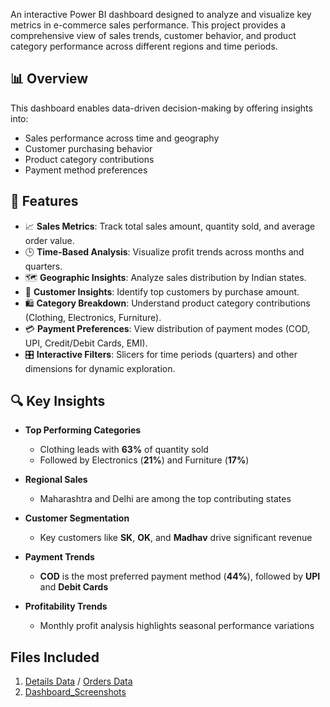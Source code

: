 An interactive Power BI dashboard designed to analyze and visualize key metrics in e-commerce sales performance. This project provides a comprehensive view of sales trends, customer behavior, and product category performance across different regions and time periods.

## 📊 Overview

This dashboard enables data-driven decision-making by offering insights into:

- Sales performance across time and geography
- Customer purchasing behavior
- Product category contributions
- Payment method preferences

## 🚀 Features

- 📈 **Sales Metrics**: Track total sales amount, quantity sold, and average order value.
- 🕒 **Time-Based Analysis**: Visualize profit trends across months and quarters.
- 🗺️ **Geographic Insights**: Analyze sales distribution by Indian states.
- 👥 **Customer Insights**: Identify top customers by purchase amount.
- 🛍️ **Category Breakdown**: Understand product category contributions (Clothing, Electronics, Furniture).
- 💳 **Payment Preferences**: View distribution of payment modes (COD, UPI, Credit/Debit Cards, EMI).
- 🎛️ **Interactive Filters**: Slicers for time periods (quarters) and other dimensions for dynamic exploration.

## 🔍 Key Insights

- **Top Performing Categories**  
  - Clothing leads with **63%** of quantity sold  
  - Followed by Electronics (**21%**) and Furniture (**17%**)

- **Regional Sales**  
  - Maharashtra and Delhi are among the top contributing states

- **Customer Segmentation**  
  - Key customers like **SK**, **OK**, and **Madhav** drive significant revenue

- **Payment Trends**  
  - **COD** is the most preferred payment method (**44%**), followed by **UPI** and **Debit Cards**

- **Profitability Trends**  
  - Monthly profit analysis highlights seasonal performance variations

## Files Included
1. [Details Data](Details.csv) / [Orders Data](Orders.csv)
2. [Dashboard_Screenshots](https://github.com/SaiKrishnaKolusu/PowerBI-Ecommerce-Sales-Dashboard/blob/9661af6a1af4f9d4a39d32303db2775cd4156d6a/Ecommerce%20Sales%20Dashboard.pdf)

